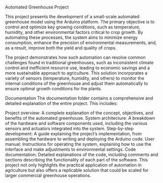 Automated Greenhouse Project

This project presents the development of a small-scale automated greenhouse model using the Arduino platform. The primary objective is to control and optimize key growing conditions, such as temperature, humidity, and other environmental factors critical to crop growth. By automating these processes, the system aims to minimize energy consumption, enhance the precision of environmental measurements, and, as a result, improve both the yield and quality of crops.

The project demonstrates how such automation can resolve common challenges found in traditional greenhouses, such as inconsistent climate control and inefficient resource use, leading to economic savings and a more sustainable approach to agriculture. This solution incorporates a variety of sensors (temperature, humidity, and others) to monitor the internal conditions of the greenhouse and adjust them automatically to ensure optimal growth conditions for the plants.

Documentation
The documentation folder contains a comprehensive and detailed explanation of the entire project. This includes:

Project overview: A complete explanation of the concept, objectives, and benefits of the automated greenhouse.
System architecture: A breakdown of the hardware and software components used, including the various sensors and actuators integrated into the system.
Step-by-step development: A guide explaining the project’s implementation, from assembling the hardware to writing and deploying the Arduino code.
User manual: Instructions for operating the system, explaining how to use the interface and make adjustments to environmental settings.
Code documentation: Detailed explanations of the code, including comments and sections describing the functionality of each part of the software.
This project not only highlights the practical application of automation in agriculture but also offers a replicable solution that could be scaled for larger commercial greenhouse operations.
